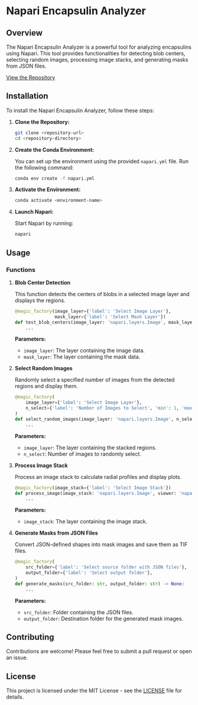 # Napari Encapsulin Analyzer

## Overview

The Napari Encapsulin Analyzer is a powerful tool for analyzing encapsulins using Napari. This tool provides functionalities for detecting blob centers, selecting random images, processing image stacks, and generating masks from JSON files.

[View the Repository](https://github.com/onurburakozdemir/WLabEncapsulinNapari)

## Installation

To install the Napari Encapsulin Analyzer, follow these steps:

1. **Clone the Repository:**

   ```bash
   git clone <repository-url>
   cd <repository-directory>
   ```

2. **Create the Conda Environment:**

   You can set up the environment using the provided `napari.yml` file. Run the following command:

   ```bash
   conda env create -f napari.yml
   ```

3. **Activate the Environment:**

   ```bash
   conda activate <environment-name>
   ```

4. **Launch Napari:**

   Start Napari by running:

   ```bash
   napari
   ```

## Usage

### Functions

1. **Blob Center Detection**

   This function detects the centers of blobs in a selected image layer and displays the regions.

   ```python
   @magic_factory(image_layer={'label': 'Select Image Layer'},
                  mask_layer={'label': 'Select Mask Layer'})
   def test_blob_centers(image_layer: 'napari.layers.Image', mask_layer: 'napari.layers.Image', viewer: 'napari.Viewer') -> None:
       ...
   ```

   **Parameters:**
   - `image_layer`: The layer containing the image data.
   - `mask_layer`: The layer containing the mask data.

2. **Select Random Images**

   Randomly select a specified number of images from the detected regions and display them.

   ```python
   @magic_factory(
       image_layer={'label': 'Select Image Layer'},
       n_select={'label': 'Number of Images to Select', 'min': 1, 'max': 100, 'step': 1}
   )
   def select_random_images(image_layer: 'napari.layers.Image', n_select: int, viewer: 'napari.Viewer') -> None:
       ...
   ```

   **Parameters:**
   - `image_layer`: The layer containing the stacked regions.
   - `n_select`: Number of images to randomly select.

3. **Process Image Stack**

   Process an image stack to calculate radial profiles and display plots.

   ```python
   @magic_factory(image_stack={'label': 'Select Image Stack'})
   def process_image(image_stack: 'napari.layers.Image', viewer: 'napari.Viewer') -> None:
       ...
   ```

   **Parameters:**
   - `image_stack`: The layer containing the image stack.

4. **Generate Masks from JSON Files**

   Convert JSON-defined shapes into mask images and save them as TIF files.

   ```python
   @magic_factory(
       src_folder={'label': 'Select source folder with JSON files'},
       output_folder={'label': 'Select output folder'},
   )
   def generate_masks(src_folder: str, output_folder: str) -> None:
       ...
   ```

   **Parameters:**
   - `src_folder`: Folder containing the JSON files.
   - `output_folder`: Destination folder for the generated mask images.

## Contributing

Contributions are welcome! Please feel free to submit a pull request or open an issue.

## License

This project is licensed under the MIT License - see the [LICENSE](LICENSE) file for details.
